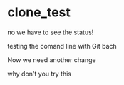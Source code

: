 # clone_test
no we have to see the status!

testing the comand line with Git bach

Now we need another change 

why don't you try this 
